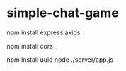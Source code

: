 # simple-chat-game

npm install express axios

npm install cors

npm install uuid
node ./server/app.js